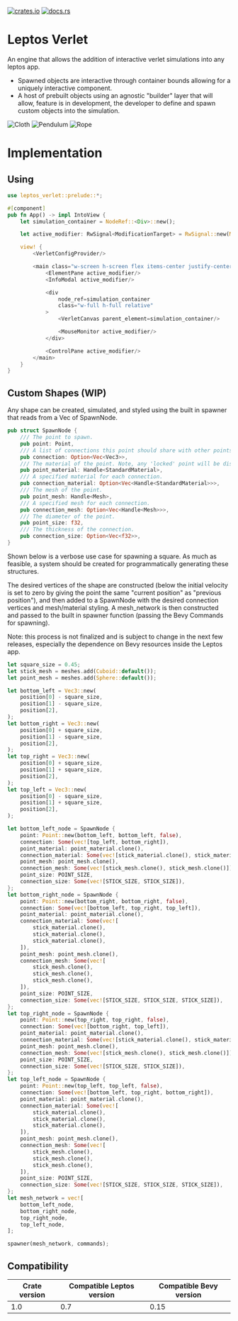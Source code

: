 [![crates.io](https://img.shields.io/crates/v/leptos_verlet.svg)](https://crates.io/crates/leptos_verlet)
[![docs.rs](https://docs.rs/leptos_verlet/badge.svg)](https://docs.rs/leptos_verlet)

# Leptos Verlet

An engine that allows the addition of interactive verlet simulations into any leptos app.

- Spawned objects are interactive through container bounds allowing for a uniquely interactive component.
- A host of prebuilt objects using an agnostic "builder" layer that will allow, feature is in development, the developer to define and spawn custom objects into the simulation.

![Cloth](https://github.com/user-attachments/assets/f89de049-1c1f-402b-84d5-e8dea601a3db)
![Pendulum](https://github.com/user-attachments/assets/ed8f5c25-766e-41b0-a849-c2462c62f0ad)
![Rope](https://github.com/user-attachments/assets/8b6b1229-d510-4c40-89f6-fcb07aa85ea5)

# Implementation

## Using

```rust
use leptos_verlet::prelude::*;

#[component]
pub fn App() -> impl IntoView {
    let simulation_container = NodeRef::<Div>::new();

    let active_modifier: RwSignal<ModificationTarget> = RwSignal::new(ModificationTarget::None);

    view! {
        <VerletConfigProvider/>

        <main class="w-screen h-screen flex items-center justify-center overflow-hidden relative">
            <ElementPane active_modifier/>
            <InfoModal active_modifier/>

            <div
                node_ref=simulation_container
                class="w-full h-full relative"
            >
                <VerletCanvas parent_element=simulation_container/>

                <MouseMonitor active_modifier/>
            </div>

            <ControlPane active_modifier/>
        </main>
    }
}
```

## Custom Shapes (WIP)

Any shape can be created, simulated, and styled using the built in spawner that reads from a Vec of SpawnNode.

```rust
pub struct SpawnNode {
    /// The point to spawn.
    pub point: Point,
    /// A list of connections this point should share with other points.
    pub connection: Option<Vec<Vec3>>,
    /// The material of the point. Note, any 'locked' point will be displayed as red.
    pub point_material: Handle<StandardMaterial>,
    /// A specified material for each connection.
    pub connection_material: Option<Vec<Handle<StandardMaterial>>>,
    /// The mesh of the point.
    pub point_mesh: Handle<Mesh>,
    /// A specified mesh for each connection.
    pub connection_mesh: Option<Vec<Handle<Mesh>>>,
    /// The diameter of the point.
    pub point_size: f32,
    /// The thickness of the connection.
    pub connection_size: Option<Vec<f32>>,
}
```

Shown below is a verbose use case for spawning a square. As much as feasible, a system should be created for programmatically generating these structures.

The desired vertices of the shape are constructed (below the initial velocity is set to zero by giving the point the same "current position" as "previous position"), and then added to a SpawnNode with the desired connection vertices and mesh/material styling. A mesh_network is then constructed and passed to the built in spawner function (passing the Bevy Commands for spawning).

Note: this process is not finalized and is subject to change in the next few releases, especially the dependence on Bevy resources inside the Leptos app.

```rust
let square_size = 0.45;
let stick_mesh = meshes.add(Cuboid::default());
let point_mesh = meshes.add(Sphere::default());

let bottom_left = Vec3::new(
    position[0] - square_size,
    position[1] - square_size,
    position[2],
);
let bottom_right = Vec3::new(
    position[0] + square_size,
    position[1] - square_size,
    position[2],
);
let top_right = Vec3::new(
    position[0] + square_size,
    position[1] + square_size,
    position[2],
);
let top_left = Vec3::new(
    position[0] - square_size,
    position[1] + square_size,
    position[2],
);

let bottom_left_node = SpawnNode {
    point: Point::new(bottom_left, bottom_left, false),
    connection: Some(vec![top_left, bottom_right]),
    point_material: point_material.clone(),
    connection_material: Some(vec![stick_material.clone(), stick_material.clone()]),
    point_mesh: point_mesh.clone(),
    connection_mesh: Some(vec![stick_mesh.clone(), stick_mesh.clone()]),
    point_size: POINT_SIZE,
    connection_size: Some(vec![STICK_SIZE, STICK_SIZE]),
};
let bottom_right_node = SpawnNode {
    point: Point::new(bottom_right, bottom_right, false),
    connection: Some(vec![bottom_left, top_right, top_left]),
    point_material: point_material.clone(),
    connection_material: Some(vec![
        stick_material.clone(),
        stick_material.clone(),
        stick_material.clone(),
    ]),
    point_mesh: point_mesh.clone(),
    connection_mesh: Some(vec![
        stick_mesh.clone(),
        stick_mesh.clone(),
        stick_mesh.clone(),
    ]),
    point_size: POINT_SIZE,
    connection_size: Some(vec![STICK_SIZE, STICK_SIZE, STICK_SIZE]),
};
let top_right_node = SpawnNode {
    point: Point::new(top_right, top_right, false),
    connection: Some(vec![bottom_right, top_left]),
    point_material: point_material.clone(),
    connection_material: Some(vec![stick_material.clone(), stick_material.clone()]),
    point_mesh: point_mesh.clone(),
    connection_mesh: Some(vec![stick_mesh.clone(), stick_mesh.clone()]),
    point_size: POINT_SIZE,
    connection_size: Some(vec![STICK_SIZE, STICK_SIZE]),
};
let top_left_node = SpawnNode {
    point: Point::new(top_left, top_left, false),
    connection: Some(vec![bottom_left, top_right, bottom_right]),
    point_material: point_material.clone(),
    connection_material: Some(vec![
        stick_material.clone(),
        stick_material.clone(),
        stick_material.clone(),
    ]),
    point_mesh: point_mesh.clone(),
    connection_mesh: Some(vec![
        stick_mesh.clone(),
        stick_mesh.clone(),
        stick_mesh.clone(),
    ]),
    point_size: POINT_SIZE,
    connection_size: Some(vec![STICK_SIZE, STICK_SIZE, STICK_SIZE]),
};
let mesh_network = vec![
    bottom_left_node,
    bottom_right_node,
    top_right_node,
    top_left_node,
];

spawner(mesh_network, commands);
```

## Compatibility

| Crate version | Compatible Leptos version | Compatible Bevy version |
| ------------- | ------------------------- | ----------------------- |
| 1.0           | 0.7                       | 0.15                    |
